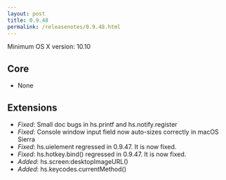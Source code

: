 ```yaml
---
layout: post
title: 0.9.48
permalink: /releasenotes/0.9.48.html
---
```


Minimum OS X version: 10.10

## Core
 * None

## Extensions
 * *Fixed*: Small doc bugs in hs.printf and hs.notify.register
 * *Fixed*: Console window input field now auto-sizes correctly in macOS Sierra
 * *Fixed*: hs.uielement regressed in 0.9.47. It is now fixed.
 * *Fixed*: hs.hotkey.bind() regressed in 0.9.47. It is now fixed.
 * *Added*: hs.screen:desktopImageURL()
 * *Added*: hs.keycodes.currentMethod()
